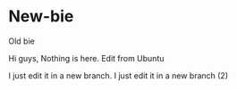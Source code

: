 # New-bie
Old bie

Hi  guys,
Nothing is here.
Edit from Ubuntu

I just edit it in a new branch.
I just edit it in a new branch (2)